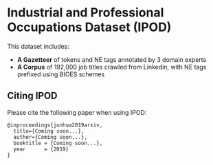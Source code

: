 # Industrial and Professional Occupations Dataset (IPOD)

This dataset includes:
* **A Gazetteer** of tokens and NE tags annotated by 3 domain experts
* **A Corpus** of 192,000 job titles crawled from Linkedin, with NE tags prefixed using BIOES schemes

## Citing IPOD

Please cite the following paper when using IPOD: 

```
@inproceedings{junhua2019arxiv,
  title={Coming soon...},
  author={Coming soon...},
  booktitle = {Coming soon...},
  year      = {2019}
}
```
